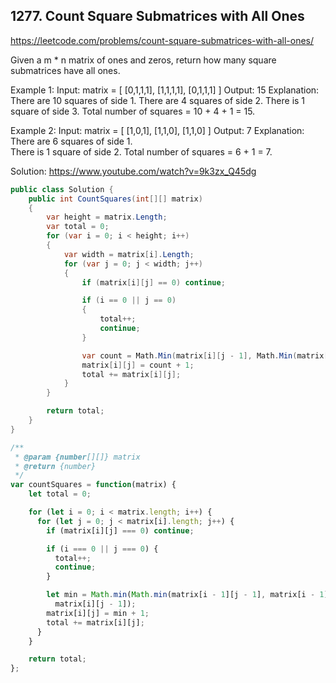 ## 1277. Count Square Submatrices with All Ones
https://leetcode.com/problems/count-square-submatrices-with-all-ones/

Given a m * n matrix of ones and zeros, return how many square submatrices have all ones.

Example 1:
  Input: matrix =
  [
    [0,1,1,1],
    [1,1,1,1],
    [0,1,1,1]
  ]
  Output: 15
Explanation: 
  There are 10 squares of side 1.
  There are 4 squares of side 2.
  There is  1 square of side 3.
  Total number of squares = 10 + 4 + 1 = 15.

Example 2:
  Input: matrix = 
  [
    [1,0,1],
    [1,1,0],
    [1,1,0]
  ]
  Output: 7
Explanation: 
  There are 6 squares of side 1.  
  There is 1 square of side 2. 
  Total number of squares = 6 + 1 = 7.

Solution:
https://www.youtube.com/watch?v=9k3zx_Q45dg


```C#
public class Solution {
    public int CountSquares(int[][] matrix)
    {
        var height = matrix.Length;
        var total = 0;
        for (var i = 0; i < height; i++)
        {
            var width = matrix[i].Length;
            for (var j = 0; j < width; j++)
            {
                if (matrix[i][j] == 0) continue;

                if (i == 0 || j == 0)
                {
                    total++;
                    continue;
                }

                var count = Math.Min(matrix[i][j - 1], Math.Min(matrix[i - 1][j - 1], matrix[i - 1][j]));
                matrix[i][j] = count + 1;
                total += matrix[i][j];
            }
        }

        return total;
    }
}
```

```JavaScript
/**
 * @param {number[][]} matrix
 * @return {number}
 */
var countSquares = function(matrix) {
    let total = 0;

    for (let i = 0; i < matrix.length; i++) {
      for (let j = 0; j < matrix[i].length; j++) {
        if (matrix[i][j] === 0) continue;

        if (i === 0 || j === 0) {
          total++;
          continue;
        }

        let min = Math.min(Math.min(matrix[i - 1][j - 1], matrix[i - 1][j]),
          matrix[i][j - 1]);
        matrix[i][j] = min + 1;
        total += matrix[i][j];
      }
    }

    return total;
};
```